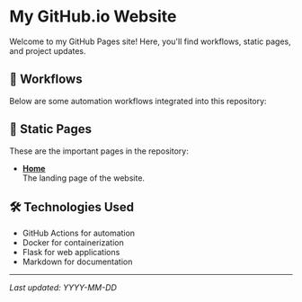 # My GitHub.io Website

Welcome to my GitHub Pages site! Here, you'll find workflows, static pages, and project updates.

## 🚀 Workflows
Below are some automation workflows integrated into this repository:

## 📄 Static Pages
These are the important pages in the repository:

- **[Home](https://naravu.github.io/)**  
  The landing page of the website.

## 🛠 Technologies Used
- GitHub Actions for automation
- Docker for containerization
- Flask for web applications
- Markdown for documentation

---
_Last updated: YYYY-MM-DD_
